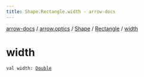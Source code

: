 ```yaml
---
title: Shape.Rectangle.width - arrow-docs
---
```


[arrow-docs](../../../index.html) / [arrow.optics](../../index.html) / [Shape](../index.html) / [Rectangle](index.html) / [width](./width.html)

# width

`val width: `[`Double`](https://kotlinlang.org/api/latest/jvm/stdlib/kotlin/-double/index.html)